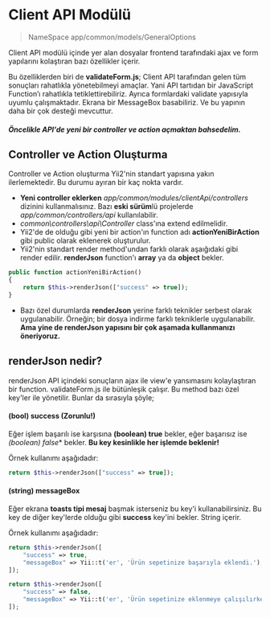 # Client API Modülü

> NameSpace app/common/models/GeneralOptions

Client API modülü içinde yer alan dosyalar frontend tarafındaki 
ajax ve form yapılarını kolaştıran bazı özellikler içerir.

Bu özelliklerden biri de **validateForm.js**; Client API tarafından gelen tüm sonuçları rahatlıkla yönetebilmeyi amaçlar. Yani API tartıdan bir JavaScript Function’ı rahatlıkla tetiklettirebiliriz. Ayrıca formlardaki validate yapısıyla uyumlu çalışmaktadır. Ekrana bir MessageBox basabiliriz. Ve bu yapının daha bir çok desteği mevcuttur.


##### Öncelikle API'de yeni bir controller ve action açmaktan bahsedelim.
## Controller ve Action Oluşturma
Controller ve Action oluşturma Yii2'nin standart yapısına yakın ilerlemektedir.
Bu durumu ayıran bir kaç nokta vardır.
- **Yeni controller eklerken** *app/common/modules/clientApi/controllers* dizinini kullanmalısınız.
Bazı **eski sürüm**lü projelerde *app/common/controllers/api* kullanılabilir. 
- *common\controllers\api\Controller* class'ına extend edilmelidir.
- Yii2'de de olduğu gibi yeni bir action'ın function adı **actionYeniBirAction** gibi public olarak eklenerek oluşturulur.
- Yii2'nin standart render method'undan farklı olarak aşaığıdaki gibi render edilir.
**renderJson** function'ı **array** ya da **object** bekler. 
```php
public function actionYeniBirAction()
{
    return $this->renderJson(["success" => true]);
}
```
- Bazı özel durumlarda **renderJson** yerine farklı teknikler serbest olarak
uygulanabilir. Örneğin; bir dosya indirme farklı tekniklerle uygulanabilir.
**Ama yine de renderJson yapısını bir çok aşamada kullanmanızı öneriyoruz.**


## renderJson nedir?
renderJson API içindeki sonuçların ajax ile view'e yansımasını kolaylaştıran bir function.
validateForm.js ile bütünleşik çalışır. Bu method bazı özel key'ler ile yönetilir.
Bunlar da sırasıyla şöyle;

#### (bool) success (Zorunlu!)
Eğer işlem başarılı ise karşısına **(boolean) true** bekler, eğer başarısız ise *(boolean) false** bekler. **Bu key kesinlikle her işlemde beklenir!** 

Örnek kullanımı aşağıdadır:
```php
return $this->renderJson(["success" => true]);
```

#### (string) messageBox
Eğer ekrana **toasts tipi mesaj** başmak isterseniz bu key'i kullanabilirsiniz. Bu key de diğer key'lerde olduğu gibi **success** key'ini bekler.
String içerir. 

Örnek kullanımı aşağıdadır:
```php
return $this->renderJson([
    "success" => true,
    "messageBox" => Yii::t('er', 'Ürün sepetinize başarıyla eklendi.'),
]);
```
```php
return $this->renderJson([
    "success" => false,
    "messageBox" => Yii::t('er', 'Ürün sepetinize eklenmeye çalışılırken bir hata aldık!'),
]);
```